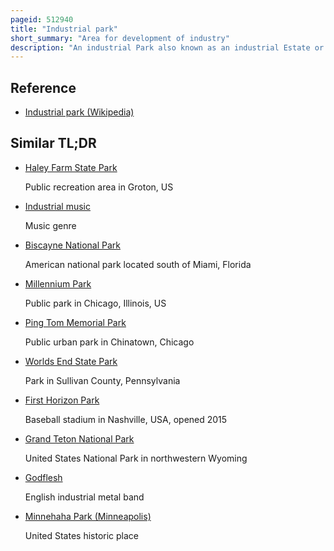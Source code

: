 ```yaml
---
pageid: 512940
title: "Industrial park"
short_summary: "Area for development of industry"
description: "An industrial Park also known as an industrial Estate or Trade Park is a designated and planned Area for industrial Development. An industrial Park can be thought of as a heavier Version of a Business Park or Office Park where Offices and light Industry are more important compared to heavy Industry. Industrial Parks are notable for being relatively simple to build - they often feature rapid erected Single-Space Steel Sheds sometimes in bright Colours."
---
```


## Reference

- [Industrial park (Wikipedia)](https://en.wikipedia.org/?curid=512940)

## Similar TL;DR

- [Haley Farm State Park](/tldr/en/haley-farm-state-park)

  Public recreation area in Groton, US

- [Industrial music](/tldr/en/industrial-music)

  Music genre

- [Biscayne National Park](/tldr/en/biscayne-national-park)

  American national park located south of Miami, Florida

- [Millennium Park](/tldr/en/millennium-park)

  Public park in Chicago, Illinois, US

- [Ping Tom Memorial Park](/tldr/en/ping-tom-memorial-park)

  Public urban park in Chinatown, Chicago

- [Worlds End State Park](/tldr/en/worlds-end-state-park)

  Park in Sullivan County, Pennsylvania

- [First Horizon Park](/tldr/en/first-horizon-park)

  Baseball stadium in Nashville, USA, opened 2015

- [Grand Teton National Park](/tldr/en/grand-teton-national-park)

  United States National Park in northwestern Wyoming

- [Godflesh](/tldr/en/godflesh)

  English industrial metal band

- [Minnehaha Park (Minneapolis)](/tldr/en/minnehaha-park-minneapolis)

  United States historic place
